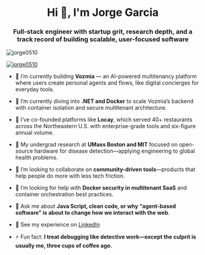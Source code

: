 <h1 align="center">Hi 👋, I'm Jorge Garcia</h1>
<h3 align="center">Full-stack engineer with startup grit, research depth, and a track record of building scalable, user-focused software</h3>

<p align="left"> <img src="https://komarev.com/ghpvc/?username=jorge0510&label=Profile%20views&color=0e75b6&style=flat" alt="jorge0510" /> </p>

<p align="left"> <a href="https://github.com/ryo-ma/github-profile-trophy"><img src="https://github-profile-trophy.vercel.app/?username=jorge0510" alt="jorge0510" /></a> </p>

- 🔭 I’m currently building **Vozmia** — an AI-powered multitenancy platform where users create personal agents and flows, like digital concierges for everyday tools.

- 🌱 I’m currently diving into **.NET and Docker** to scale Vozmia’s backend with container isolation and secure multitenant architecture.

- 🧠 I’ve co-founded platforms like **Locay**, which served 40+ restaurants across the Northeastern U.S. with enterprise-grade tools and six-figure annual volume.

- 🧪 My undergrad research at **UMass Boston and MIT** focused on open-source hardware for disease detection—applying engineering to global health problems.

- 👯 I’m looking to collaborate on **community-driven tools**—products that help people do more with less tech friction.

- 🤝 I’m looking for help with **Docker security in multitenant SaaS** and container orchestration best practices.

- 💬 Ask me about **Java Script, clean code, or why “agent-based software” is about to change how we interact with the web**.

- 📄 See my experience on [LinkedIn](https://www.linkedin.com/in/jorgeagarcia1/)

- ⚡ Fun fact: **I treat debugging like detective work—except the culprit is usually me, three cups of coffee ago.**
